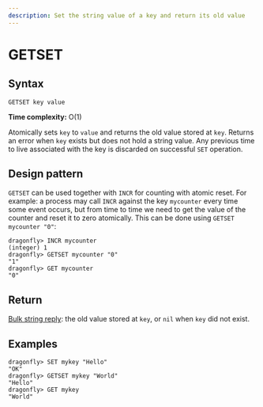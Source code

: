 ```yaml
---
description: Set the string value of a key and return its old value
---
```


# GETSET

## Syntax

    GETSET key value

**Time complexity:** O(1)

Atomically sets `key` to `value` and returns the old value stored at `key`.
Returns an error when `key` exists but does not hold a string value.  Any 
previous time to live associated with the key is discarded on successful 
`SET` operation.

## Design pattern

`GETSET` can be used together with `INCR` for counting with atomic reset.
For example: a process may call `INCR` against the key `mycounter` every time
some event occurs, but from time to time we need to get the value of the counter
and reset it to zero atomically.
This can be done using `GETSET mycounter "0"`:

```shell
dragonfly> INCR mycounter
(integer) 1
dragonfly> GETSET mycounter "0"
"1"
dragonfly> GET mycounter
"0"
```

## Return

[Bulk string reply](https://redis.io/docs/reference/protocol-spec#resp-bulk-strings): the old value stored at `key`, or `nil` when `key` did not exist.

## Examples

```shell
dragonfly> SET mykey "Hello"
"OK"
dragonfly> GETSET mykey "World"
"Hello"
dragonfly> GET mykey
"World"
```
